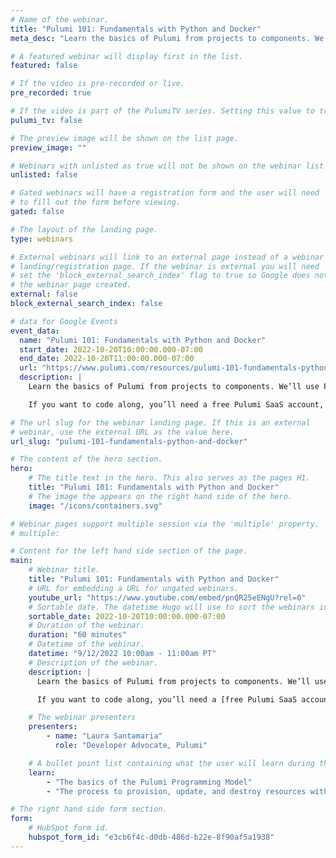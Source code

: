 ```yaml
---
# Name of the webinar.
title: "Pulumi 101: Fundamentals with Python and Docker"
meta_desc: "Learn the basics of Pulumi from projects to components. We’ll use Python and Docker to build, configure, and deploy a real-life, modern application."

# A featured webinar will display first in the list.
featured: false

# If the video is pre-recorded or live.
pre_recorded: true

# If the video is part of the PulumiTV series. Setting this value to true will list the video in the "PulumiTV" section.
pulumi_tv: false

# The preview image will be shown on the list page.
preview_image: ""

# Webinars with unlisted as true will not be shown on the webinar list
unlisted: false

# Gated webinars will have a registration form and the user will need
# to fill out the form before viewing.
gated: false

# The layout of the landing page.
type: webinars

# External webinars will link to an external page instead of a webinar
# landing/registration page. If the webinar is external you will need
# set the 'block_external_search_index' flag to true so Google does not index
# the webinar page created.
external: false
block_external_search_index: false

# data for Google Events
event_data:
  name: "Pulumi 101: Fundamentals with Python and Docker"
  start_date: 2022-10-20T10:00:00.000-07:00
  end_date: 2022-10-20T11:00:00.000-07:00
  url: "https://www.pulumi.com/resources/pulumi-101-fundamentals-python-and-docker/"
  description: |
    Learn the basics of Pulumi from projects to components. We’ll use Python and Docker to build, configure, and deploy a real-life, modern application with related infrastructure: a system that runs the fictitious Pulumipus Boba Tea Shop. Along the way, we’ll learn how infrastructure as code makes updates easier, reduces time to value, and helps you keep your cloud costs down.

    If you want to code along, you’ll need a free Pulumi SaaS account, the Pulumi CLI, Python 3.9.x, and Docker installed and running on your machine.

# The url slug for the webinar landing page. If this is an external
# webinar, use the external URL as the value here.
url_slug: "pulumi-101-fundamentals-python-and-docker"

# The content of the hero section.
hero:
    # The title text in the hero. This also serves as the pages H1.
    title: "Pulumi 101: Fundamentals with Python and Docker"
    # The image the appears on the right hand side of the hero.
    image: "/icons/containers.svg"

# Webinar pages support multiple session via the 'multiple' property.
# multiple:

# Content for the left hand side section of the page.
main:
    # Webinar title.
    title: "Pulumi 101: Fundamentals with Python and Docker"
    # URL for embedding a URL for ungated webinars.
    youtube_url: "https://www.youtube.com/embed/pnQR25eENgU?rel=0"
    # Sortable date. The datetime Hugo will use to sort the webinars in date order.
    sortable_date: 2022-10-20T10:00:00.000-07:00
    # Duration of the webinar.
    duration: "60 minutes"
    # Datetime of the webinar.
    datetime: "9/12/2022 10:00am - 11:00am PT"
    # Description of the webinar.
    description: | 
      Learn the basics of Pulumi from projects to components. We’ll use Python and Docker to build, configure, and deploy a real-life, modern application with related infrastructure: a system that runs the fictitious Pulumipus Boba Tea Shop. Along the way, we’ll learn how infrastructure as code makes updates easier, reduces time to value, and helps you keep your cloud costs down.

      If you want to code along, you’ll need a [free Pulumi SaaS account](https://app.pulumi.com/signup/), [the Pulumi CLI](https://www.pulumi.com/docs/install/), [Python 3.9.x](https://www.pulumi.com/docs/intro/languages/python/), and [Docker](https://docs.docker.com/get-docker/) installed and running on your machine.

    # The webinar presenters
    presenters:
        - name: "Laura Santamaria"
          role: "Developer Advocate, Pulumi"

    # A bullet point list containing what the user will learn during the webinar.
    learn:
        - "The basics of the Pulumi Programming Model"
        - "The process to provision, update, and destroy resources with Pulumi"

# The right hand side form section.
form:
    # HubSpot form id.
    hubspot_form_id: "e3cb6f4c-d0db-486d-b22e-8f90af5a1938"
---
```

